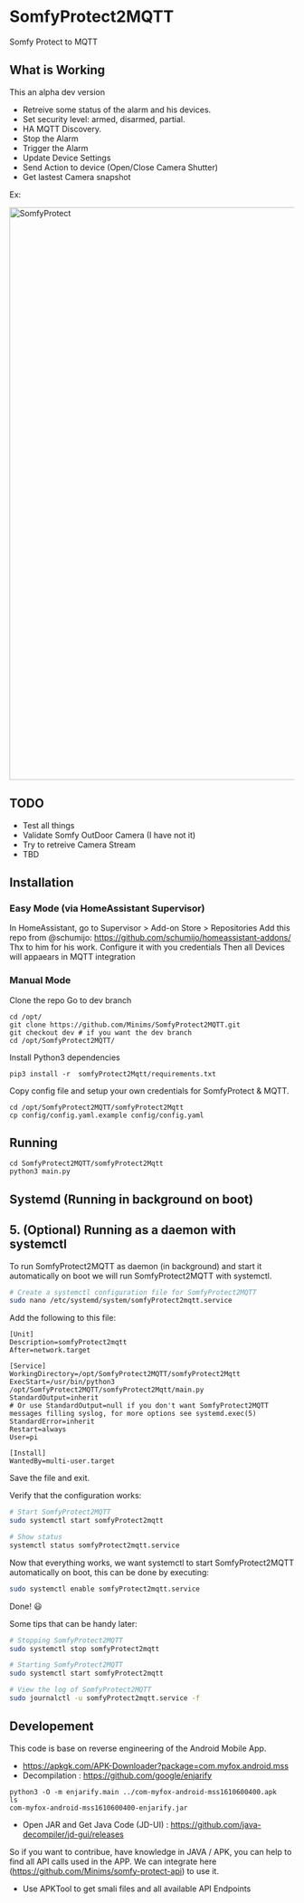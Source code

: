 # SomfyProtect2MQTT
Somfy Protect to MQTT

## What is Working
This an alpha dev version

 - Retreive some status of the alarm and his devices.
 - Set security level: armed, disarmed, partial.
 - HA MQTT Discovery.
 - Stop the Alarm
 - Trigger the Alarm
 - Update Device Settings
 - Send Action to device (Open/Close Camera Shutter)
 - Get lastest Camera snapshot

Ex:

<img width="1012" alt="SomfyProtect" src="https://user-images.githubusercontent.com/1724785/112769160-e37df200-901f-11eb-9000-e8c463a64dd9.png">

## TODO

 - Test all things
 - Validate Somfy OutDoor Camera (I have not it)
 - Try to retreive Camera Stream
 - TBD

## Installation

### Easy Mode (via HomeAssistant Supervisor)

In HomeAssistant, go to Supervisor > Add-on Store > Repositories
Add this repo from @schumijo: https://github.com/schumijo/homeassistant-addons/
Thx to him for his work.
Configure it with you credentials
Then all Devices will appaears in MQTT integration

### Manual Mode
Clone the repo
Go to dev branch

```
cd /opt/
git clone https://github.com/Minims/SomfyProtect2MQTT.git
git checkout dev # if you want the dev branch
cd /opt/SomfyProtect2MQTT/
```

Install Python3 dependencies

```
pip3 install -r  somfyProtect2Mqtt/requirements.txt
```

Copy config file and setup your own credentials for SomfyProtect & MQTT.

```
cd /opt/SomfyProtect2MQTT/somfyProtect2Mqtt
cp config/config.yaml.example config/config.yaml
```

## Running

```
cd SomfyProtect2MQTT/somfyProtect2Mqtt
python3 main.py
```

## Systemd (Running in background on boot)

## 5. (Optional) Running as a daemon with systemctl
To run SomfyProtect2MQTT as daemon (in background) and start it automatically on boot we will run SomfyProtect2MQTT with systemctl.

```bash
# Create a systemctl configuration file for SomfyProtect2MQTT
sudo nano /etc/systemd/system/somfyProtect2mqtt.service
```

Add the following to this file:
```
[Unit]
Description=somfyProtect2mqtt
After=network.target

[Service]
WorkingDirectory=/opt/SomfyProtect2MQTT/somfyProtect2Mqtt
ExecStart=/usr/bin/python3 /opt/SomfyProtect2MQTT/somfyProtect2Mqtt/main.py
StandardOutput=inherit
# Or use StandardOutput=null if you don't want SomfyProtect2MQTT messages filling syslog, for more options see systemd.exec(5)
StandardError=inherit
Restart=always
User=pi

[Install]
WantedBy=multi-user.target
```

Save the file and exit.

Verify that the configuration works:
```bash
# Start SomfyProtect2MQTT
sudo systemctl start somfyProtect2mqtt

# Show status
systemctl status somfyProtect2mqtt.service
```

Now that everything works, we want systemctl to start SomfyProtect2MQTT automatically on boot, this can be done by executing:
```bash
sudo systemctl enable somfyProtect2mqtt.service
```

Done! 😃

Some tips that can be handy later:
```bash
# Stopping SomfyProtect2MQTT
sudo systemctl stop somfyProtect2mqtt

# Starting SomfyProtect2MQTT
sudo systemctl start somfyProtect2mqtt

# View the log of SomfyProtect2MQTT
sudo journalctl -u somfyProtect2mqtt.service -f
```

## Developement

This code is base on reverse engineering of the Android Mobile App.
 * https://apkgk.com/APK-Downloader?package=com.myfox.android.mss
 * Decompilation : https://github.com/google/enjarify

 ```
 python3 -O -m enjarify.main ../com-myfox-android-mss1610600400.apk
 ls
 com-myfox-android-mss1610600400-enjarify.jar
 ```

 * Open JAR and Get Java Code (JD-UI) : https://github.com/java-decompiler/jd-gui/releases

 So if you want to contribue, have knowledge in JAVA / APK, you can help to find all API calls used in the APP.
 We can integrate here (https://github.com/Minims/somfy-protect-api) to use it.

 * Use APKTool to get smali files and all available API Endpoints
